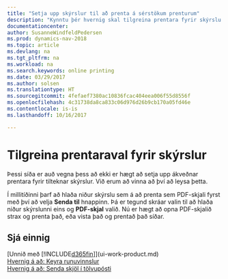```yaml
---
title: "Setja upp skýrslur til að prenta á sérstökum prenturum"
description: "Kynntu þér hvernig skal tilgreina prentara fyrir skýrslu og nota gluggann prentaraval."
documentationcenter: 
author: SusanneWindfeldPedersen
ms.prod: dynamics-nav-2018
ms.topic: article
ms.devlang: na
ms.tgt_pltfrm: na
ms.workload: na
ms.search.keywords: online printing
ms.date: 03/29/2017
ms.author: solsen
ms.translationtype: HT
ms.sourcegitcommit: 4fefaef7380ac10836fcac404eea006f55d8556f
ms.openlocfilehash: 4c31738da8ca833c06d976d26b9cb170a05fd46e
ms.contentlocale: is-is
ms.lasthandoff: 10/16/2017

---
```

# <a name="specify-printer-selection-for-reports"></a>Tilgreina prentaraval fyrir skýrslur
Þessi síða er auð vegna þess að ekki er hægt að setja upp ákveðnar prentara fyrir tilteknar skýrslur. Við erum að vinna að því að leysa þetta.

Í millitíðinni þarf að hlaða niður skýrslu sem á að prenta sem PDF-skjali fyrst með því að velja **Senda til** hnappinn. Þá er tegund skráar valin til að hlaða niður skýrslunni eins og **PDF-skjal** valið. Nú er hægt að opna PDF-skjalið strax og prenta það, eða vista það og prentað það síðar.

<!--

You can set up reports so that they must be printed on a specific printer. The following are some uses of printer selection:

- You can print reports on special company letterhead.
- You can print reports on different paper sizes.
- You can print reports on the default printer of a specified employee.

You use the **Printer Selections** window to set different values to obtain different output. If you set a specific printer selection, then it takes precedence over a more general printer selection. For example, you can set a printer selection that has values in the **User ID**, **Report ID**, and **Printer Name** fields. This printer selection takes precedence over a printer selection that has blank entries in the **User ID** or **Report ID** fields.

The following table describes the combination of values to specify when you set up printer selections for a report.

|To                                                 |Set the following values                                             |
|---------------------------------------------------|---------------------------------------------------------------------|
|Print a report to a specific printer for all users |Specify values in the **Report ID** and **Printer Name** fields and leave the **User ID** field blank.|
|Print all reports to a specific printer for a specific user|Specify values in the **User ID** and **Printer Name** fields and leave the **Report ID** field blank.|
|Set the default printer for all reports|Specify a value in the **Printer Name** field and leave the **User ID** and **Report ID** fields blank.|
|Print a specific report to the user’s default printer|Specify a value in the **Report ID** field and leave the **Printer Name** and **User ID** fields blank.|
|Print a specific report to a specific printer for a specific user|Specify values in all three fields.|
-->

## <a name="see-also"></a>Sjá einnig
[Unnið með [!INCLUDE[d365fin](includes/d365fin_md.md)]](ui-work-product.md)  
[Hvernig á að: Keyra runuvinnslur](ui-how-run-batch-jobs.md)  
[Hvernig á að: Senda skjöl í tölvupósti](ui-how-send-documents-email.md)  

